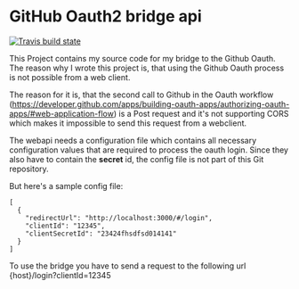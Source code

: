 # GitHub Oauth2 bridge api

[![Travis build state](https://travis-ci.com/janbaer/github-oauth-bridge.svg?branch=master)](https://travis-ci.com/janbaer/github-oauth-bridge)

This Project contains my source code for my bridge to the Github Oauth. The reason why I wrote this
project is, that using the Github Oauth process is not possible from a web client.

The reason for it is, that the second call to Github in the Oauth workflow
(https://developer.github.com/apps/building-oauth-apps/authorizing-oauth-apps/#web-application-flow) 
is a Post request and it's not supporting CORS which makes it impossible to send this request from a
webclient.

The webapi needs a configuration file which contains all necessary configuration values that are
required to process the oauth login. Since they also have to contain the **secret** id, the config file
is not part of this Git repository.

But here's a sample config file:

```
[
  {
    "redirectUrl": "http://localhost:3000/#/login",
    "clientId": "12345",
    "clientSecretId": "23424fhsdfsd014141"
  }
]
```

To use the bridge you have to send a request to the following url {host}/login?clientId=12345

